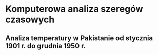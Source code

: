 #  Komputerowa analiza szeregów czasowych
## Analiza temperatury w Pakistanie od stycznia 1901 r. do grudnia 1950 r.

